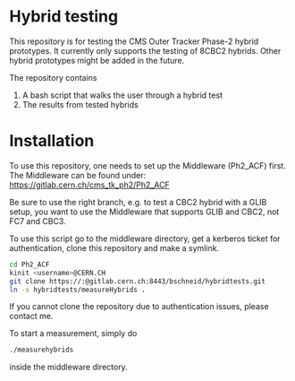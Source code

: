 Hybrid testing
==============

This repository is for testing the CMS Outer Tracker Phase-2 hybrid prototypes.
It currently only supports the testing of 8CBC2 hybrids. Other hybrid prototypes
might be added in the future.

The repository contains
1) A bash script that walks the user through a hybrid test
2) The results from tested hybrids


Installation
============

To use this repository, one needs to set up the Middleware (Ph2_ACF) first. The
Middleware can be found under:
https://gitlab.cern.ch/cms_tk_ph2/Ph2_ACF

Be sure to use the right branch, e.g. to test a CBC2 hybrid with a GLIB setup,
you want to use the Middleware that supports GLIB and CBC2, not FC7 and CBC3.

To use this script go to the middleware directory, get a kerberos ticket for
authentication, clone this repository and make a symlink.
```bash
cd Ph2_ACF
kinit <username>@CERN.CH
git clone https://:@gitlab.cern.ch:8443/bschneid/hybridtests.git
ln -s hybridtests/measureHybrids .
```
If you cannot clone the repository due to authentication issues, please contact
me.

To start a measurement, simply do
```bash
./measurehybrids
```
inside the middleware directory.
